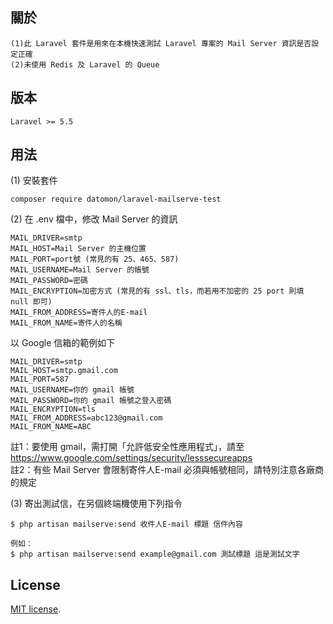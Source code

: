 ## 關於

    (1)此 Laravel 套件是用來在本機快速測試 Laravel 專案的 Mail Server 資訊是否設定正確
    (2)未使用 Redis 及 Laravel 的 Queue

## 版本

    Laravel >= 5.5

## 用法

(1) 安裝套件

    composer require datomon/laravel-mailserve-test

(2) 在 .env 檔中，修改 Mail Server 的資訊

    MAIL_DRIVER=smtp
    MAIL_HOST=Mail Server 的主機位置
    MAIL_PORT=port號 (常見的有 25、465、587)
    MAIL_USERNAME=Mail Server 的帳號
    MAIL_PASSWORD=密碼
    MAIL_ENCRYPTION=加密方式 (常見的有 ssl、tls，而若用不加密的 25 port 則填 null 即可)
    MAIL_FROM_ADDRESS=寄件人的E-mail
    MAIL_FROM_NAME=寄件人的名稱

以 Google 信箱的範例如下

    MAIL_DRIVER=smtp
    MAIL_HOST=smtp.gmail.com
    MAIL_PORT=587
    MAIL_USERNAME=你的 gmail 帳號
    MAIL_PASSWORD=你的 gmail 帳號之登入密碼
    MAIL_ENCRYPTION=tls
    MAIL_FROM_ADDRESS=abc123@gmail.com
    MAIL_FROM_NAME=ABC

註1：要使用 gmail，需打開「允許低安全性應用程式」，請至 https://www.google.com/settings/security/lesssecureapps  
註2：有些 Mail Server 會限制寄件人E-mail 必須與帳號相同，請特別注意各廠商的規定

(3) 寄出測試信，在另個終端機使用下列指令

    $ php artisan mailserve:send 收件人E-mail 標題 信件內容

    例如：
    $ php artisan mailserve:send example@gmail.com 測試標題 這是測試文字

## License

[MIT license](https://opensource.org/licenses/MIT).
